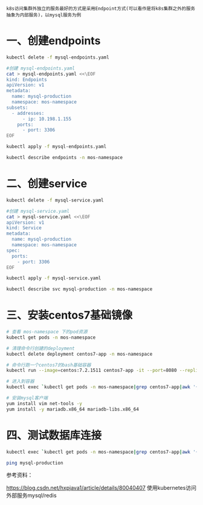 `
k8s访问集群外独立的服务最好的方式是采用Endpoint方式(可以看作是将k8s集群之外的服务抽象为内部服务)，以mysql服务为例
`

# 一、创建endpoints
```bash
kubectl delete -f mysql-endpoints.yaml 

#创建 mysql-endpoints.yaml
cat > mysql-endpoints.yaml <<\EOF
kind: Endpoints
apiVersion: v1
metadata:
  name: mysql-production
  namespace: mos-namespace
subsets:
  - addresses:
      - ip: 10.198.1.155
    ports:
      - port: 3306
EOF

kubectl apply -f mysql-endpoints.yaml

kubectl describe endpoints -n mos-namespace
```

# 二、创建service
```bash
kubectl delete -f mysql-service.yaml

#创建 mysql-service.yaml
cat > mysql-service.yaml <<\EOF
apiVersion: v1
kind: Service
metadata:
  name: mysql-production
  namespace: mos-namespace
spec:
  ports:
    - port: 3306
EOF

kubectl apply -f mysql-service.yaml

kubectl describe svc mysql-production -n mos-namespace
```

# 三、安装centos7基础镜像
```bash
# 查看 mos-namespace 下的pod资源
kubectl get pods -n mos-namespace

# 清理命令行创建的deployment
kubectl delete deployment centos7-app -n mos-namespace

# 命令行跑一个centos7的bash基础容器
kubectl run --image=centos:7.2.1511 centos7-app -it --port=8080 --replicas=1 -n mos-namespace

# 进入到容器
kubectl exec `kubectl get pods -n mos-namespace|grep centos7-app|awk '{print $1}'` -it /bin/bash -n mos-namespace

# 安装mysql客户端
yum install vim net-tools -y
yum install -y mariadb.x86_64 mariadb-libs.x86_64
```

# 四、测试数据库连接

```bash
kubectl exec `kubectl get pods -n mos-namespace|grep centos7-app|awk '{print $1}'` -it /bin/bash -n mos-namespace

ping mysql-production
```
参考资料：

https://blog.csdn.net/hxpjava1/article/details/80040407   使用kubernetes访问外部服务mysql/redis
